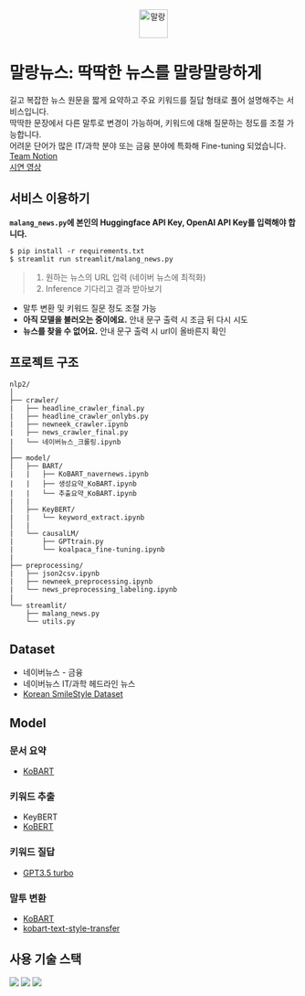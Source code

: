 <div align="center">
    <img src="https://github.com/2023KUBIGNLP2/Malang_news/assets/104672441/482e7c0e-3406-4afe-bb2e-0670ff1b011a" alt="말랑" width="" height="50">
</div>

# 말랑뉴스: 딱딱한 뉴스를 말랑말랑하게
길고 복잡한 뉴스 원문을 짧게 요약하고 주요 키워드를 질답 형태로 풀어 설명해주는 서비스입니다.  
딱딱한 문장에서 다른 말투로 변경이 가능하며, 키워드에 대해 질문하는 정도를 조절 가능합니다.   
어려운 단어가 많은 IT/과학 분야 또는 금융 분야에 특화해 Fine-tuning 되었습니다.  
[Team Notion](https://enchanted-gum-e41.notion.site/KUBIG-NLP-Project-659dac81a4f34a7883022319551751dd?pvs=4)  
[시연 영상](https://youtu.be/0Mwv_NaXx0E)
## 서비스 이용하기
**`malang_news.py`에 본인의 Huggingface API Key, OpenAI API Key를 입력해야 합니다.**
```
$ pip install -r requirements.txt
$ streamlit run streamlit/malang_news.py
```
> 1. 원하는 뉴스의 URL 입력 (네이버 뉴스에 최적화)
> 2. Inference 기다리고 결과 받아보기
- 말투 변환 및 키워드 질문 정도 조절 가능
- **아직 모델을 불러오는 중이에요.** 안내 문구 출력 시 조금 뒤 다시 시도
- **뉴스를 찾을 수 없어요.** 안내 문구 출력 시 url이 올바른지 확인
## 프로젝트 구조
```
nlp2/
│
├── crawler/
|   ├── headline_crawler_final.py
|   ├── headline_crawler_onlybs.py
|   ├── newneek_crawler.ipynb
|   ├── news_crawler_final.py
|   └── 네이버뉴스_크롤링.ipynb
│
├── model/
│   ├── BART/
|   |   ├── KoBART_navernews.ipynb
|   |   ├── 생성요약_KoBART.ipynb
|   |   └── 추출요약_KoBART.ipynb
|   | 
│   ├── KeyBERT/
|   |   └── keyword_extract.ipynb
│   |
|   └── causalLM/
|       ├── GPTtrain.py
|       └── koalpaca_fine-tuning.ipynb
|
├── preprocessing/
|   ├── json2csv.ipynb
|   ├── newneek_preprocessing.ipynb
|   └── news_preprocessing_labeling.ipynb
|  
└── streamlit/
    ├── malang_news.py
    └── utils.py
```
## Dataset
- 네이버뉴스 - 금융
- 네이버뉴스 IT/과학 헤드라인 뉴스
- [Korean SmileStyle Dataset](https://github.com/smilegate-ai/korean_smile_style_dataset)
## Model
### 문서 요약
- [KoBART](https://huggingface.co/gogamza/kobart-base-v1)
### 키워드 추출
- KeyBERT
- [KoBERT](https://huggingface.co/skt/kobert-base-v1)
### 키워드 질답
- [GPT3.5 turbo](https://platform.openai.com/)
### 말투 변환
- [KoBART](https://huggingface.co/gogamza/kobart-base-v1)
- [kobart-text-style-transfer](https://huggingface.co/heegyu/kobart-text-style-transfer)
## 사용 기술 스택
<img src="https://img.shields.io/badge/Python-3776AB?style=for-the-badge&logo=Python&logoColor=white"> <img src="https://img.shields.io/badge/Pytorch-EE4C2C?style=for-the-badge&logo=Pytorch&logoColor=white"> <img src="https://img.shields.io/badge/Streamlit-FF4B4B?style=for-the-badge&logo=Streamlit&logoColor=white">
